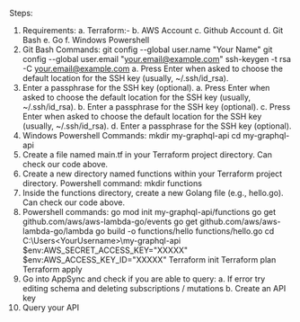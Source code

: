 Steps:
1.	Requirements:
  a.	Terraform:-
  b.	AWS Account
  c.	Github Account
  d.	Git Bash
  e.	Go
  f.	Windows Powershell
2.	Git Bash Commands:
        git config --global user.name "Your Name"
        git config --global user.email "your.email@example.com"
        ssh-keygen -t rsa -C your.email@example.com
  a.	Press Enter when asked to choose the default location for the SSH key (usually, ~/.ssh/id_rsa).
3.	Enter a passphrase for the SSH key (optional).
  a.	Press Enter when asked to choose the default location for the SSH key (usually, ~/.ssh/id_rsa).
  b.	Enter a passphrase for the SSH key (optional).
  c.	Press Enter when asked to choose the default location for the SSH key (usually, ~/.ssh/id_rsa).
  d.	Enter a passphrase for the SSH key (optional).
4.	Windows Powershell Commands:
        mkdir my-graphql-api
        cd my-graphql-api
5.	Create a file named main.tf in your Terraform project directory. Can check our code above.
6.	Create a new directory named functions within your Terraform project directory.
        Powershell command: 
        mkdir functions
7.	Inside the functions directory, create a new Golang file (e.g., hello.go). Can check our code above.
8.	Powershell commands:
        go mod init my-graphql-api/functions
        go get github.com/aws/aws-lambda-go/events
        go get github.com/aws/aws-lambda-go/lambda
        go build -o functions/hello functions/hello.go
        cd C:\Users\<YourUsername>\my-graphql-api
        $env:AWS_SECRET_ACCESS_KEY="XXXXX"
        $env:AWS_ACCESS_KEY_ID="XXXXX"
        Terraform init
        Terraform plan
        Terraform apply
9.	Go into AppSync and check if you are able to query:
a.	If error try editing schema and deleting subscriptions / mutations
b.	Create an API key
10.	Query your API
